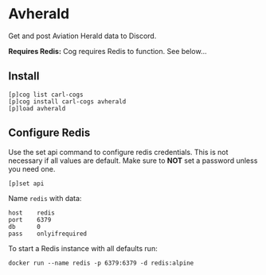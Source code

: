 # Avherald

Get and post Aviation Herald data to Discord.

**Requires Redis:** Cog requires Redis to function. See below...

## Install

```text
[p]cog list carl-cogs
[p]cog install carl-cogs avherald
[p]load avherald
```

## Configure Redis

Use the set api command to configure redis credentials.
This is not necessary if all values are default.
Make sure to **NOT** set a password unless you need one.

```text
[p]set api
```

Name `redis` with data:
```text
host    redis
port    6379
db      0
pass    onlyifrequired
```

To start a Redis instance with all defaults run:
```text
docker run --name redis -p 6379:6379 -d redis:alpine
```
